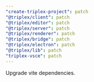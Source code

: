 ```yaml
---
"create-triplex-project": patch
"@triplex/client": patch
"@triplex/editor": patch
"@triplex/server": patch
"@triplex/renderer": patch
"@triplex/bridge": patch
"@triplex/electron": patch
"@triplex/lib": patch
"triplex-vsce": patch
---
```


Upgrade vite dependencies.
